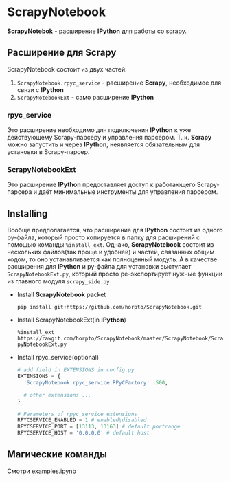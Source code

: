 
# ScrapyNotebook
  **ScrapyNotebok** - расширение **IPython** для работы со scrapy.

## Расширение для Scrapy
  ScrapyNotebook состоит из двух частей:
  1. `ScrapyNotebook.rpyc_service` - расширение **Scrapy**, необходимое для связи с **IPython**
  2. `ScrapyNotebookExt` - само расширение **IPython**


### rpyc_service
  Это расширение необходимо для подключения **IPython** к уже действующему Scrapy-парсеру и управления парсером. Т. к. **Scrapy** можно запустить и через **IPython**, неявляется обязательным для установки в Scrapy-парсер.


### ScrapyNotebookExt
  Это расширение **IPython** предоставляет  доступ к работающего Scrapy-парсера и даёт минимальные инструменты для управления парсером.


## Installing
  Вообще предполагается, что расширение для **IPython** состоит из одного py-файла, который просто копируется в папку для расширений с помощью команды `%install_ext`. Однако, **ScrapyNotebook** состоит из нескольких файлов(так проще и удобней) и частей, связанных общим кодом, то оно устанавливается как полноценный модуль. А в качестве расширения для **IPython** и py-файла для установки выступает `ScrapyNotebookExt.py`, который просто ре-экспортирует нужные функции из главного модуля `scrapy_side.py`

* Install **ScrapyNotebook** packet

   `pip install git+https://github.com/horpto/ScrapyNotebook.git`

* Install ScrapyNotebookExt(in **IPython**)

   `%install_ext https://rawgit.com/horpto/ScrapyNotebook/master/ScrapyNotebook/ScrapyNotebookExt.py`


* Install rpyc_service(optional)
  ```python
  # add field in EXTENSIONS in config.py
  EXTENSIONS = {
    'ScrapyNotebook.rpyc_service.RPyCFactory' :500,

    # other extensions ...
  }

  # Parameters of rpyc_service extensions
  RPYCSERVICE_ENABLED = 1 # enabled\disabled
  RPYCSERVICE_PORT = [13113, 13163] # default portrange
  RPYCSERVICE_HOST = '0.0.0.0' # default host
  ```

## Магические команды
  Смотри examples.ipynb
